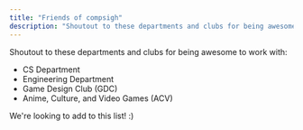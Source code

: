 ```yaml
---
title: "Friends of compsigh"
description: "Shoutout to these departments and clubs for being awesome to work with"
---
```


Shoutout to these departments and clubs for being awesome to work with:

- CS Department
- Engineering Department
- Game Design Club (GDC)
- Anime, Culture, and Video Games (ACV)

We're looking to add to this list! :)
